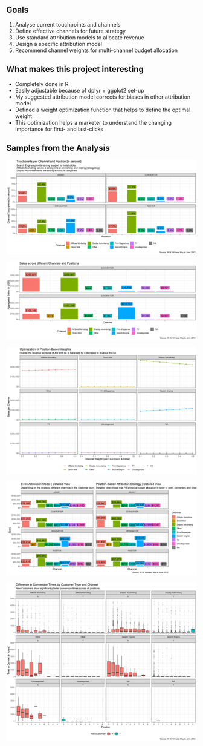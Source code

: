 Goals
-------------------

1. Analyse current touchpoints and channels
2. Define effective channels for future strategy
3. Use standard attribution models to allocate revenue
4. Design a specific attribution model
5. Recommend channel weights for multi-channel budget allocation

What makes this project interesting
-------------------

* Completely done in R 
* Easily adjustable because of dplyr + ggplot2 set-up
* My suggested attribution model corrects for biases in other attribution model
* Defined a weight optimization function that helps to define the optimal weight
* This optimization helps a marketer to understand the changing importance for first- and last-clicks

Samples from the Analysis 
-------------------

![](https://github.com/aleksejhoffaerber/budgetallocation/blob/a29eb0d6d7d65cf7483f5e2c264ba191873d8a11/plots/01_A1_Touchpoints%20per%20Channel%20and%20Position%20in%20percent.png)

![](https://github.com/aleksejhoffaerber/budgetallocation/blob/a29eb0d6d7d65cf7483f5e2c264ba191873d8a11/plots/01_1.2_Sales%20across%20different%20Channels%20and%20Positions.png)

![](https://github.com/aleksejhoffaerber/budgetallocation/blob/a29eb0d6d7d65cf7483f5e2c264ba191873d8a11/plots/01_A5_Attribution%20Optimization.png)

![](https://github.com/aleksejhoffaerber/budgetallocation/blob/a29eb0d6d7d65cf7483f5e2c264ba191873d8a11/plots/01_2.3_Attribution%20Strategy%20Comparison.png)

![](https://github.com/aleksejhoffaerber/budgetallocation/blob/a29eb0d6d7d65cf7483f5e2c264ba191873d8a11/plots/01_A4_Difference%20in%20Conversion%20Times%20by%20Customer%20Type%20and%20Channel.png)
